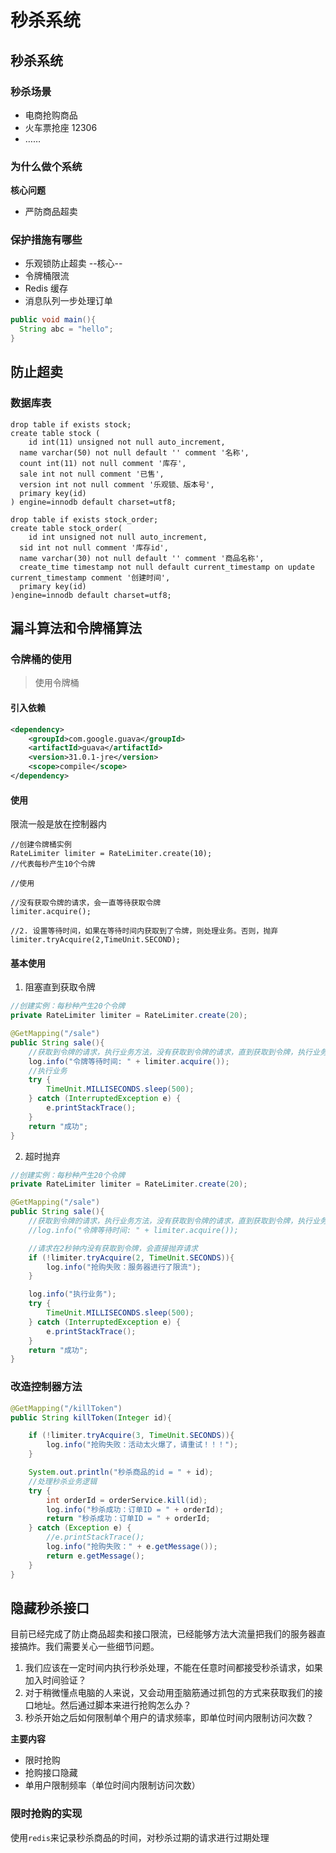 # 秒杀系统

## 秒杀系统

### 秒杀场景

- 电商抢购商品
- 火车票抢座 12306
- ……

### 为什么做个系统

**核心问题**

- 严防商品超卖

### 保护措施有哪些

- 乐观锁防止超卖 --核心--
- 令牌桶限流
- Redis 缓存
- 消息队列一步处理订单

```java
public void main(){
  String abc = "hello";
}
```



## 防止超卖

### 数据库表

```mysql
drop table if exists stock;
create table stock (
	id int(11) unsigned not null auto_increment,
  name varchar(50) not null default '' comment '名称',
  count int(11) not null comment '库存',
  sale int not null comment '已售',
  version int not null comment '乐观锁、版本号',
  primary key(id)
) engine=innodb default charset=utf8;

drop table if exists stock_order;
create table stock_order(
	id int unsigned not null auto_increment,
  sid int not null comment '库存id',
  name varchar(30) not null default '' comment '商品名称',
  create_time timestamp not null default current_timestamp on update current_timestamp comment '创建时间',
  primary key(id)
)engine=innodb default charset=utf8;
```

## 漏斗算法和令牌桶算法

### 令牌桶的使用

> 使用令牌桶

#### 引入依赖

```xml
<dependency>
    <groupId>com.google.guava</groupId>
    <artifactId>guava</artifactId>
    <version>31.0.1-jre</version>
    <scope>compile</scope>
</dependency>
```

#### 使用

限流一般是放在控制器内

```
//创建令牌桶实例
RateLimiter limiter = RateLimiter.create(10);
//代表每秒产生10个令牌

//使用

//没有获取令牌的请求，会一直等待获取令牌
limiter.acquire();

//2. 设置等待时间，如果在等待时间内获取到了令牌，则处理业务。否则，抛弃
limiter.tryAcquire(2,TimeUnit.SECOND);
```

#### 基本使用

1. 阻塞直到获取令牌

```java
//创建实例：每秒种产生20个令牌
private RateLimiter limiter = RateLimiter.create(20);

@GetMapping("/sale")
public String sale(){
    //获取到令牌的请求，执行业务方法，没有获取到令牌的请求，直到获取到令牌，执行业务方法
    log.info("令牌等待时间: " + limiter.acquire());
    //执行业务
    try {
        TimeUnit.MILLISECONDS.sleep(500);
    } catch (InterruptedException e) {
        e.printStackTrace();
    }
    return "成功";
}
```

2. 超时抛弃

```java
//创建实例：每秒种产生20个令牌
private RateLimiter limiter = RateLimiter.create(20);

@GetMapping("/sale")
public String sale(){
    //获取到令牌的请求，执行业务方法，没有获取到令牌的请求，直到获取到令牌，执行业务方法
    //log.info("令牌等待时间: " + limiter.acquire());

    //请求在2秒钟内没有获取到令牌，会直接抛弃请求
    if (!limiter.tryAcquire(2, TimeUnit.SECONDS)){
        log.info("抢购失败：服务器进行了限流");
    }

    log.info("执行业务");
    try {
        TimeUnit.MILLISECONDS.sleep(500);
    } catch (InterruptedException e) {
        e.printStackTrace();
    }
    return "成功";
}
```

### 改造控制器方法

```java
@GetMapping("/killToken")
public String killToken(Integer id){

    if (!limiter.tryAcquire(3, TimeUnit.SECONDS)){
        log.info("抢购失败：活动太火爆了，请重试！！！");
    }

    System.out.println("秒杀商品的id = " + id);
    //处理秒杀业务逻辑
    try {
        int orderId = orderService.kill(id);
        log.info("秒杀成功：订单ID = " + orderId);
        return "秒杀成功：订单ID = " + orderId;
    } catch (Exception e) {
        //e.printStackTrace();
        log.info("抢购失败：" + e.getMessage());
        return e.getMessage();
    }
}
```

## 隐藏秒杀接口

​		目前已经完成了防止商品超卖和接口限流，已经能够方法大流量把我们的服务器直接搞炸。我们需要关心一些细节问题。

1. 我们应该在一定时间内执行秒杀处理，不能在任意时间都接受秒杀请求，如果加入时间验证？
2. 对于稍微懂点电脑的人来说，又会动用歪脑筋通过抓包的方式来获取我们的接口地址。然后通过脚本来进行抢购怎么办？
3. 秒杀开始之后如何限制单个用户的请求频率，即单位时间内限制访问次数？

**主要内容**

- 限时抢购
- 抢购接口隐藏
- 单用户限制频率（单位时间内限制访问次数）

### 限时抢购的实现

​		使用`redis`来记录秒杀商品的时间，对秒杀过期的请求进行过期处理
